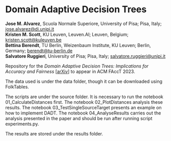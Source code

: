 # Domain Adaptive Decision Trees
**Jose M. Alvarez**, Scuola Normale Superiore, University of Pisa; Pisa, Italy; jose.alvarez@di.unipi.it\
**Kristen M. Scott**, KU Leuven, Leuven.AI; Leuven, Belgium; kristen.scott@kuleuven.be\
**Bettina Berendt**, TU Berlin, Weizenbaum Institute, KU Leuven; Berlin, Germany; berendt@tu-berlin.de\
**Salvatore Ruggieri**, University of Pisa; Pisa, Italy; salvatore.ruggieri@unipi.it 

Repository for the *Domain Adaptive Decision Trees: Implications for Accuracy and Fairness* [[arXiv](https://arxiv.org/abs/2302.13846)] to appear in ACM FAccT 2023.

The data used is under the data folder, though it can be downloaded using FolkTables. 

The scripts are under the source folder. It is necessary to run the notebook 01_CalculateDistances first. The notebook 02_PlotDistances analysis these results. The notebook 03_TestSingleSourceTarget presents an example on how to implement DADT. The notebook 04_AnalyseResults carries out the analysis presented in the paper and should be run after running script experiments.py. 

The results are stored under the results folder.
